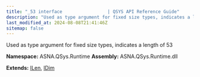 ```yaml
---
title: "_53 interface                 | QSYS API Reference Guide"
description: "Used as type argument for fixed size types, indicates a length of 53  "
last_modified_at: 2024-08-08T21:41:46Z
sitemap: false
---
```


Used as type argument for fixed size types, indicates a length of 53 

**Namespace:** ASNA.QSys.Runtime
**Assembly:** ASNA.QSys.Runtime.dll

**Extends:** [ILen](/reference/runtime/qsys-runtime/i-len.html), [IDim](/reference/runtime/qsys-runtime/i-dim.html)
<br>
<br>

